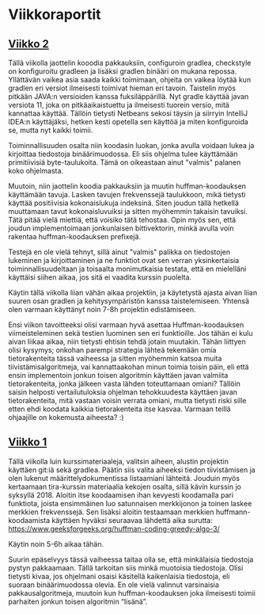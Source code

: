 # Viikkoraportit

## [Viikko 2](#viikko-2)
Tällä viikolla jaottelin kooodia pakkauksiin, configuroin gradlea, checkstyle on konfiguroitu gradleen ja lisäksi gradlen binääri on mukana repossa. Yllättävän vaikea asia saada kaikki toimimaan, ohjeita on vaikea löytää kun gradlen eri versiot ilmeisesti toimivat hieman eri tavoin. Taistelin myös pitkään JAVA:n versioiden kanssa fuksiläppärillä. Nyt gradle käyttää javan versiota 11, joka on pitkäaikaistuettu ja ilmeisesti tuorein versio, mitä kannattaa käyttää. Tällöin tietysti Netbeans sekosi täysin ja siirryin IntelliJ IDEA:n käyttäjäksi, hetken kesti opetella sen käyttöä ja miten konfiguroida se, mutta nyt kaikki toimii.  

Toiminnallisuuden osalta niin koodasin luokan, jonka avulla voidaan lukea ja kirjoittaa tiedostoja binäärimuodossa. Eli siis ohjelma tulee käyttämään primitiivisiä byte-taulukoita. Tämä on oikeastaan ainut "valmis" palanen koko ohjelmasta.  

Muutoin, niin jaottelin koodia pakkauksiin ja muutin huffman-koodauksen käyttämään tavuja. Lasken tavujen frekvenssejä taulukkoon, mikä tietysti käyttää positiivisia kokonaislukuja indeksinä. Siten joudun tällä hetkellä muuttamaan tavut kokonaisluvuiksi ja sitten myöhemmin takaisin tavuiksi. Tätä pitää vielä miettiä, että voisiko tätä tehostaa. Opin myös sen, että joudun implementoimaan jonkunlaisen bittivektorin, minkä avulla voin rakentaa huffman-koodauksen prefixejä.

Testejä en ole vielä tehnyt, sillä ainut "valmis" palikka on tiedostojen lukeminen ja kirjoittaminen ja ne funktiot ovat sen verran yksinkertaisia toiminnallisuudeltaan ja toisaalta monimutkaisia testata, että en mielelläni käyttäisi siihen aikaa, jos sitä ei vaadita kurssin puolelta.  

Käytin tällä viikolla liian vähän aikaa projektiin, ja käytetystä ajasta aivan liian suuren osan gradlen ja kehitysympäristön kanssa taistelemiseen. Yhtensä olen varmaan käyttänyt noin 7-8h projektin edistämiseen.

Ensi viikon tavoitteeksi olisi varmaan hyvä asettaa Huffman-koodauksen viimeisteleminen sekä testien luominen sen eri funktioille. Jos tähän ei kulu aivan liikaa aikaa, niin tietysti ehtisin tehdä jotain muutakin. Tähän liittyen olisi kysymys; onkohan parempi strategia lähteä tekemään omia tietorakenteita tässä vaiheessa ja sitten myöhemmin katsoa muita tiivistämisalgoritmeja, vai kannattaakohan minun toimia toisin päin, eli että ensin implementoin jonkun toisen algoritmin käyttäen javan valmiita tietorakenteita, jonka jälkeen vasta lähden toteuttamaan omiani? Tällöin saisin helposti vertailutuloksia ohjelman tehokkuudesta käyttäen javan tietorakenteita, mitä vastaan voisin verrata omiani, mutta tietysti riski sille etten ehdi koodata kaikkia tietorakenteita itse kasvaa. Varmaan teillä ohjaajille on kokemusta aiheesta? :)

## [Viikko 1](#viikko-1)
Tällä viikolla luin kurssimateriaaleja, valitsin aiheen, alustin projektin käyttäen git:iä sekä gradlea. Päätin siis valita aiheeksi tiedon tiivistämisen ja olen lukenut määrittelydokumentissa listaamiani lähteitä. Jouduin myös kertaamaan tira-kurssin materiaalia kekojen osalta, sillä kävin kurssin jo syksyllä 2018. Aloitin itse koodaamisen ihan kevyesti koodamalla pari funktiota, joista ensimmäinen luo satunnaisen merkkijonon ja toinen laskee merkkien frekvenssejä. Sen lisäksi aloitin testaamaan merkkien huffmann-koodaamista käyttäen hyväksi seuraavaa lähdettä aika surutta: https://www.geeksforgeeks.org/huffman-coding-greedy-algo-3/

Käytin noin 5-6h aikaa tähän.

Suurin epäselvyys tässä vaiheessa taitaa olla se, että minkälaisia tiedostoja pystyn pakkaamaan. Tällä tarkoitan siis minkä muotoisia tiedostoja. Olisi tietysti kivaa, jos ohjelmani osaisi käsitellä kaikenlaisia tiedostoja, eli suoraan binäärimuodossa olevia. En ole vielä valinnut varsinaisia pakkausalgoritmeja, muutoin kun huffman-koodauksen joka ilmeisesti toimii parhaiten jonkun toisen algoritmin “lisänä”. 
